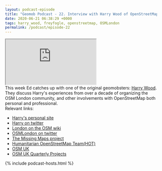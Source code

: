```yaml
--- 
layout: podcast-episode
title: "Geomob Podcast - 22. Interview with Harry Wood of OpenStreetMap London"
date: 2020-06-21 06:38:29 +0000
tags: harry_wood, freyfogle, openstreetmap, OSMLondon
permalink: /podcast/episode-22
---
```


<iframe class="castos-iframe-player" src="https://5e2e9055a029d5-78101471.castos.com/player/206313"></iframe>

<div class="pt20">
This week Ed catches up with one of the original geomobsters: <a href="https://twitter.com/harry_wood">Harry Wood</a>. They discuss Harry's experiences from over a decade of organizing the OSM London community, and other involvements with OpenStreetMap both personal and professional.
</div>

<div class="pt20">
  Relevant links:
  <ul>
     <li class="pt10"><a href="http://harrywood.co.uk/">Harry's personal site</a></li>
     <li class="pt10"><a href="https://twitter.com/harry_wood">Harry on twitter</a></li>
     <li class="pt10"><a href="https://wiki.openstreetmap.org/wiki/London">London on the OSM wiki</a></li>
     <li class="pt10"><a href="https://twitter.com/OSMLondon">OSMLondon on twitter</a></li>
     <li class="pt10"><a href="https://www.missingmaps.org">The Missing Maps project</a></li>
     <li class="pt10"><a href="https://www.hotosm.org">Humanitarian OpenStreetMap Team(HOT)</a></li>
     <li class="pt10"><a href="https://osmuk.org/">OSM UK</a></li>
     <li class="pt10"><a href="https://wiki.openstreetmap.org/wiki/Talk:UK_Quarterly_Project">OSM UK Quarterly Projects</a></li>
  </ul>
</div>

{% include podcast-hosts.html %}











